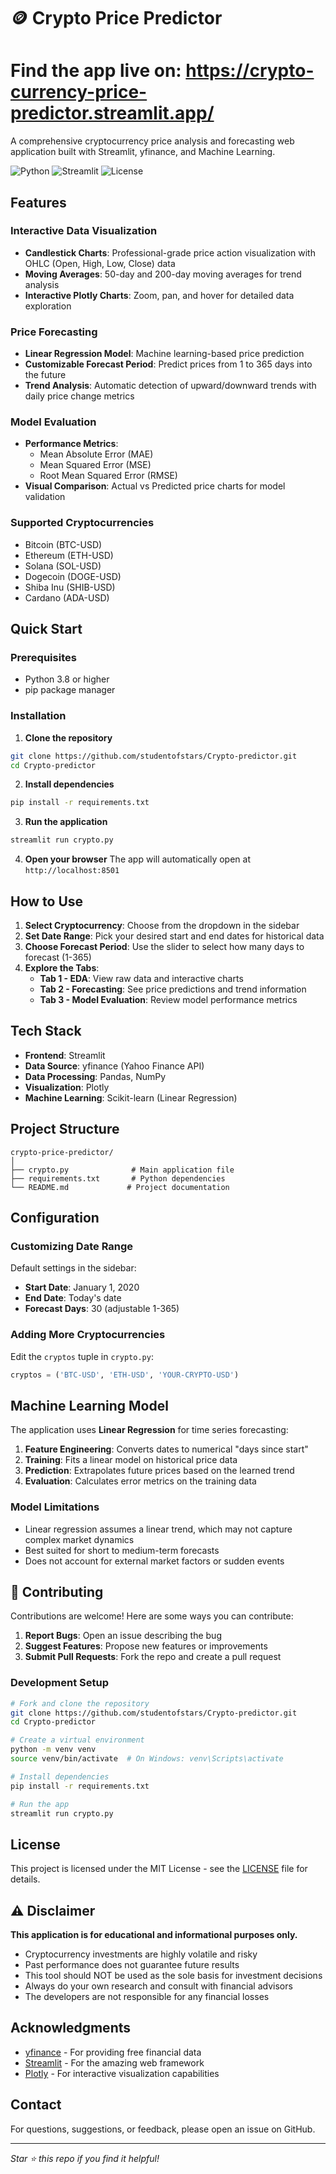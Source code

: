 # 🪙 Crypto Price Predictor
# Find the app live on: https://crypto-currency-price-predictor.streamlit.app/

A comprehensive cryptocurrency price analysis and forecasting web application built with Streamlit, yfinance, and Machine Learning.

![Python](https://img.shields.io/badge/Python-3.8+-blue.svg)
![Streamlit](https://img.shields.io/badge/Streamlit-1.28+-red.svg)
![License](https://img.shields.io/badge/License-MIT-green.svg)

## Features

### Interactive Data Visualization
- **Candlestick Charts**: Professional-grade price action visualization with OHLC (Open, High, Low, Close) data
- **Moving Averages**: 50-day and 200-day moving averages for trend analysis
- **Interactive Plotly Charts**: Zoom, pan, and hover for detailed data exploration

### Price Forecasting
- **Linear Regression Model**: Machine learning-based price prediction
- **Customizable Forecast Period**: Predict prices from 1 to 365 days into the future
- **Trend Analysis**: Automatic detection of upward/downward trends with daily price change metrics

### Model Evaluation
- **Performance Metrics**: 
  - Mean Absolute Error (MAE)
  - Mean Squared Error (MSE)
  - Root Mean Squared Error (RMSE)
- **Visual Comparison**: Actual vs Predicted price charts for model validation

### Supported Cryptocurrencies
- Bitcoin (BTC-USD)
- Ethereum (ETH-USD)
- Solana (SOL-USD)
- Dogecoin (DOGE-USD)
- Shiba Inu (SHIB-USD)
- Cardano (ADA-USD)

## Quick Start

### Prerequisites
- Python 3.8 or higher
- pip package manager

### Installation

1. **Clone the repository**
```bash
git clone https://github.com/studentofstars/Crypto-predictor.git
cd Crypto-predictor
```

2. **Install dependencies**
```bash
pip install -r requirements.txt
```

3. **Run the application**
```bash
streamlit run crypto.py
```

4. **Open your browser**
The app will automatically open at `http://localhost:8501`

## How to Use

1. **Select Cryptocurrency**: Choose from the dropdown in the sidebar
2. **Set Date Range**: Pick your desired start and end dates for historical data
3. **Choose Forecast Period**: Use the slider to select how many days to forecast (1-365)
4. **Explore the Tabs**:
   - **Tab 1 - EDA**: View raw data and interactive charts
   - **Tab 2 - Forecasting**: See price predictions and trend information
   - **Tab 3 - Model Evaluation**: Review model performance metrics

## Tech Stack

- **Frontend**: Streamlit
- **Data Source**: yfinance (Yahoo Finance API)
- **Data Processing**: Pandas, NumPy
- **Visualization**: Plotly
- **Machine Learning**: Scikit-learn (Linear Regression)

## Project Structure

```
crypto-price-predictor/
│
├── crypto.py              # Main application file
├── requirements.txt       # Python dependencies
└── README.md             # Project documentation
```

## Configuration

### Customizing Date Range
Default settings in the sidebar:
- **Start Date**: January 1, 2020
- **End Date**: Today's date
- **Forecast Days**: 30 (adjustable 1-365)

### Adding More Cryptocurrencies
Edit the `cryptos` tuple in `crypto.py`:
```python
cryptos = ('BTC-USD', 'ETH-USD', 'YOUR-CRYPTO-USD')
```

## Machine Learning Model

The application uses **Linear Regression** for time series forecasting:

1. **Feature Engineering**: Converts dates to numerical "days since start"
2. **Training**: Fits a linear model on historical price data
3. **Prediction**: Extrapolates future prices based on the learned trend
4. **Evaluation**: Calculates error metrics on the training data

### Model Limitations
- Linear regression assumes a linear trend, which may not capture complex market dynamics
- Best suited for short to medium-term forecasts
- Does not account for external market factors or sudden events

## 🤝 Contributing

Contributions are welcome! Here are some ways you can contribute:

1. **Report Bugs**: Open an issue describing the bug
2. **Suggest Features**: Propose new features or improvements
3. **Submit Pull Requests**: Fork the repo and create a pull request

### Development Setup
```bash
# Fork and clone the repository
git clone https://github.com/studentofstars/Crypto-predictor.git
cd Crypto-predictor

# Create a virtual environment
python -m venv venv
source venv/bin/activate  # On Windows: venv\Scripts\activate

# Install dependencies
pip install -r requirements.txt

# Run the app
streamlit run crypto.py
```

## License

This project is licensed under the MIT License - see the [LICENSE](LICENSE) file for details.

## ⚠️ Disclaimer

**This application is for educational and informational purposes only.**

- Cryptocurrency investments are highly volatile and risky
- Past performance does not guarantee future results
- This tool should NOT be used as the sole basis for investment decisions
- Always do your own research and consult with financial advisors
- The developers are not responsible for any financial losses

## Acknowledgments

- [yfinance](https://github.com/ranaroussi/yfinance) - For providing free financial data
- [Streamlit](https://streamlit.io/) - For the amazing web framework
- [Plotly](https://plotly.com/) - For interactive visualization capabilities

## Contact

For questions, suggestions, or feedback, please open an issue on GitHub.

---

*Star ⭐ this repo if you find it helpful!*
